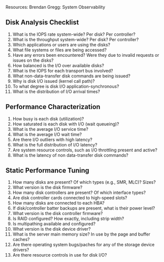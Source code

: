 Resources: Brendan Gregg: System Observability

## Disk Analysis Checklist

  1. What is the IOPS rate system-wide? Per disk? Per controller?
  2. What is the throughput system-wide? Per disk? Per controller?
  3. Which applications or users are using the disks?
  4. What file systems or files are being accessed?
  5. Have any errors been encountered? Were they due to invalid requests or issues on the disks?
  6. How balanced is the I/O over available disks?
  7. What is the IOPS for each transport bus involved?
  8. What non-data-transfer disk commands are being issued?
  9. Why is disk I/O issued (kernel call path)?
  10. To what degree is disk I/O application-synchronous?
  11. What is the distribution of I/O arrival times?

## Performance Characterization

  1. How busy is each disk (utilization)?
  2. How saturated is each disk with I/O (wait queueing)?
  3. What is the average I/O service time?
  4. What is the average I/O wait time?
  5. Are there I/O outliers with high latency?
  6. What is the full distribution of I/O latency?
  7. Are system resource controls, such as I/O throttling present and active?
  8. What is the latency of non data-transfer disk commands?

## Static Performance Tuning

  1. How many disks are present? Of which types (e.g., SMR, MLC)? Sizes?
  2. What version is the disk firmware?
  3. How many disk controllers are present? Of which interface types?
  4. Are disk controller cards connected to high-speed slots?
  5. How many disks are connected to each HBA?
  6. If disk/controller batter backups are present, what is their power level?
  7. What version is the disk controller firmware?
  8. Is RAID configured? How exactly, including strip width?
  9. Is multipathing available and configured?
  10. What version is the disk device driver?
  11. What is the server main memory size? In use by the page and buffer caches?
  12. Are there operating system bugs/paches for any of the storage device drivers?
  13. Are there resource controls in use for disk I/O?


